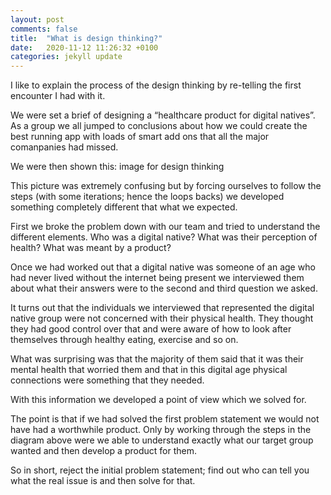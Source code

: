 ```yaml
---
layout: post
comments: false
title:  "What is design thinking?"
date:   2020-11-12 11:26:32 +0100
categories: jekyll update
---
```

I like to explain the process of the design thinking by re-telling the first encounter I had with it.

We were set a brief of designing a “healthcare product for digital natives”. As a group we all jumped to conclusions about how we could create the best running app with loads of smart add ons that all the major comanpanies had missed.

We were then shown this:
image for design thinking

This picture was extremely confusing but by forcing ourselves to follow the steps (with some iterations; hence the loops backs) we developed something completely different that what we expected.

First we broke the problem down with our team and tried to understand the different elements. Who was a digital native? What was their perception of health? What was meant by a product?

Once we had worked out that a digital native was someone of an age who had never lived without the internet being present we interviewed them about what their answers were to the second and third question we asked.

It turns out that the individuals we interviewed that represented the digital native group were not concerned with their physical health. They thought they had good control over that and were aware of how to look after themselves through healthy eating, exercise and so on.

What was surprising was that the majority of them said that it was their mental health that worried them and that in this digital age physical connections were something that they needed.

With this information we developed a point of view which we solved for.

The point is that if we had solved the first problem statement we would not have had a worthwhile product. Only by working through the steps in the diagram above were we able to understand exactly what our target group wanted and then develop a product for them.

So in short, reject the initial problem statement; find out who can tell you what the real issue is and then solve for that.
